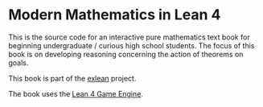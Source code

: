# Modern Mathematics in Lean 4

This is the source code for an interactive pure mathematics text book for beginning undergraduate / curious high school students. The focus of this book is on developing reasoning concerning the action of theorems on goals.

This book is part of the [exlean](https://exlean.org) project.

The book uses the [Lean 4 Game Engine](https://github.com/leanprover-community/lean4game/tree/main).
